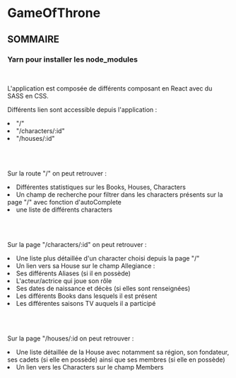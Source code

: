 # GameOfThrone

## SOMMAIRE

### Yarn pour installer les node_modules

<br>

<p>
  L'application est composée de différents composant en React avec du SASS en CSS.
</p>


<p>
  Différents lien sont accessible depuis l'application : 
  <li>"/"</li>
  <li>"/characters/:id"</li>
  <li>"/houses/:id"</li>
</p>

<br>
<br>

<p>
  Sur la route "/" on peut retrouver :
  <li>Différentes statistiques sur les Books, Houses, Characters</li>
  <li>Un champ de recherche pour filtrer dans les characters présents sur la page "/" avec fonction d'autoComplete</LI>
  <li>une liste de différents characters</li>
</p>

<br>
<br>

<p>
  Sur la page "/characters/:id" on peut retrouver :
  <li>Une liste plus détaillée d'un character choisi depuis la page "/"</li>
  <li>Un lien vers sa House sur le champ Allegiance : </li>
  <li>Ses différents Aliases (si il en possède)</li>
  <li>L'acteur/actrice qui joue son rôle</li>
  <li>Ses dates de naissance et décès (si elles sont renseignées)</li>
  <li>Les différents Books dans lesquels il est présent</li>
  <li>Les différentes saisons TV auquels il a participé</li>
</p>

<br>
<br>

<p>
  Sur la page "/houses/:id on peut retrouver :
  <li>Une liste détaillée de la House avec notamment sa région, son fondateur, ses cadets (si elle en possède) ainsi que ses membres (si elle en possède)</li>
  <li>Un lien vers les Characters sur le champ Members</li>
</p>
